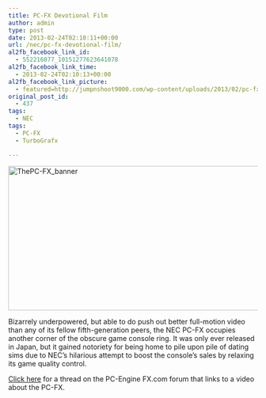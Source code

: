 ```yaml
---
title: PC-FX Devotional Film
author: admin
type: post
date: 2013-02-24T02:10:11+00:00
url: /nec/pc-fx-devotional-film/
al2fb_facebook_link_id:
  - 552216077_10151277623641078
al2fb_facebook_link_time:
  - 2013-02-24T02:10:13+00:00
al2fb_facebook_link_picture:
  - featured=http://jumpnshoot9000.com/wp-content/uploads/2013/02/pc-fx-tile-150x150.jpg
original_post_id:
  - 437
tags:
  - NEC
tags:
  - PC-FX
  - TurboGrafx

---
```

[<img class="aligncenter size-full wp-image-506" alt="ThePC-FX_banner" src="http://jumpnshoot9000.com/wp-content/uploads/2013/02/ThePC-FX_banner.jpg" width="800" height="292" />][1]

Bizarrely underpowered, but able to do push out better full-motion video than any of its fellow fifth-generation peers, the NEC PC-FX occupies another corner of the obscure game console ring. It was only ever released in Japan, but it gained notoriety for being home to pile upon pile of dating sims due to NEC&#8217;s hilarious attempt to boost the console&#8217;s sales by relaxing its game quality control.

[Click here][2] for a thread on the PC-Engine FX.com forum that links to a video about the PC-FX.

&nbsp;

 [1]: http://jumpnshoot9000.com/wp-content/uploads/2013/02/ThePC-FX_banner.jpg
 [2]: http://www.pcenginefx.com/forums/index.php?topic=6210.0
